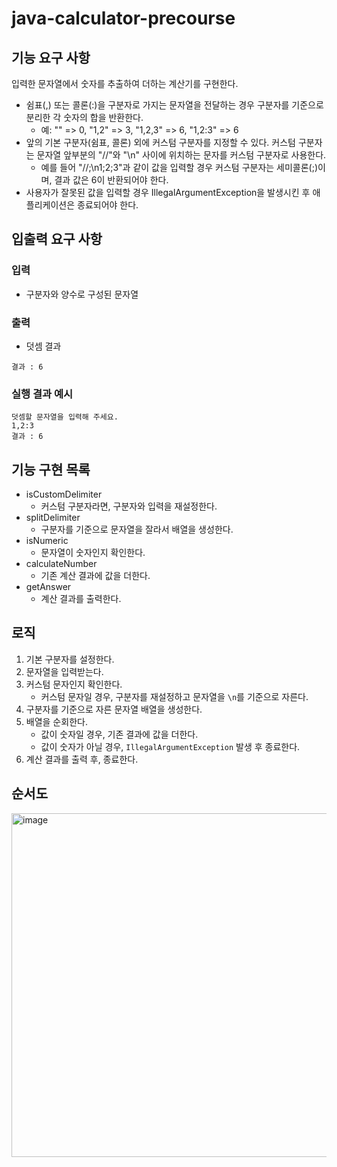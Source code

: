 # java-calculator-precourse
## 기능 요구 사항
입력한 문자열에서 숫자를 추출하여 더하는 계산기를 구현한다.

- 쉼표(,) 또는 콜론(:)을 구분자로 가지는 문자열을 전달하는 경우 구분자를 기준으로 분리한 각 숫자의 합을 반환한다. 
  - 예: "" => 0, "1,2" => 3, "1,2,3" => 6, "1,2:3" => 6 
- 앞의 기본 구분자(쉼표, 콜론) 외에 커스텀 구분자를 지정할 수 있다. 커스텀 구분자는 문자열 앞부분의 "//"와 "\n" 사이에 위치하는 문자를 커스텀 구분자로 사용한다. 
  - 예를 들어 "//;\n1;2;3"과 같이 값을 입력할 경우 커스텀 구분자는 세미콜론(;)이며, 결과 값은 6이 반환되어야 한다.
- 사용자가 잘못된 값을 입력할 경우 IllegalArgumentException을 발생시킨 후 애플리케이션은 종료되어야 한다.

## 입출력 요구 사항
### 입력
- 구분자와 양수로 구성된 문자열
### 출력
- 덧셈 결과
````
결과 : 6
````
### 실행 결과 예시
````
덧셈할 문자열을 입력해 주세요.
1,2:3
결과 : 6
````

## 기능 구현 목록
- isCustomDelimiter
  - 커스텀 구분자라면, 구분자와 입력을 재설정한다.
- splitDelimiter
  - 구분자를 기준으로 문자열을 잘라서 배열을 생성한다.
- isNumeric
  - 문자열이 숫자인지 확인한다.
- calculateNumber
  - 기존 계산 결과에 값을 더한다.
- getAnswer
  - 계산 결과를 출력한다.

## 로직
1. 기본 구분자를 설정한다.
2. 문자열을 입력받는다.
3. 커스텀 문자인지 확인한다.
   - 커스텀 문자일 경우, 구분자를 재설정하고 문자열을 `\n`를 기준으로 자른다.
4. 구분자를 기준으로 자른 문자열 배열을 생성한다.
5. 배열을 순회한다.
   - 값이 숫자일 경우, 기존 결과에 값을 더한다.
   - 값이 숫자가 아닐 경우, `IllegalArgumentException` 발생 후 종료한다.
6. 계산 결과를 출력 후, 종료한다.

## 순서도
<img width = "550" alt = "image" src="https://github.com/user-attachments/assets/0c43d57a-0eae-4708-a414-f7ddc88f4abc">